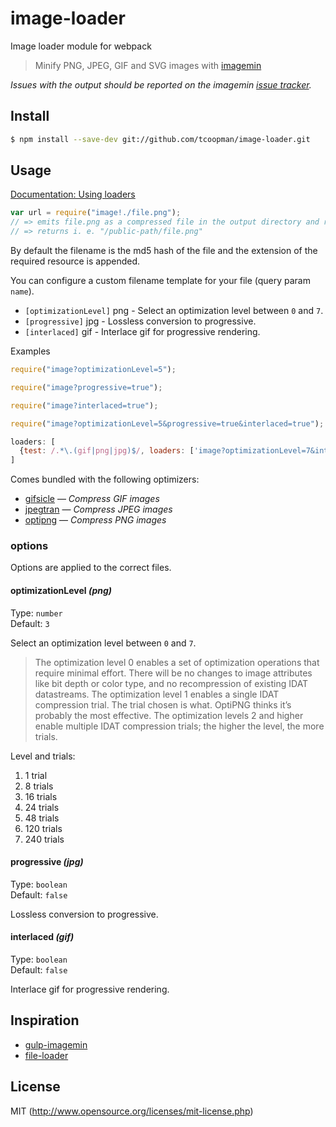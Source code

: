 # image-loader

Image loader module for webpack

> Minify PNG, JPEG, GIF and SVG images with [imagemin](https://github.com/kevva/imagemin)

*Issues with the output should be reported on the imagemin [issue tracker](https://github.com/kevva/imagemin/issues).*

## Install

```sh
$ npm install --save-dev git://github.com/tcoopman/image-loader.git
```

## Usage

[Documentation: Using loaders](http://webpack.github.io/docs/using-loaders.html)



``` javascript
var url = require("image!./file.png");
// => emits file.png as a compressed file in the output directory and returns the public url
// => returns i. e. "/public-path/file.png"
```

By default the filename is the md5 hash of the file and the extension of the required resource is appended.

You can configure a custom filename template for your file (query param `name`).

* `[optimizationLevel]` png - Select an optimization level between `0` and `7`.
* `[progressive]` jpg - Lossless conversion to progressive.
* `[interlaced]` gif - Interlace gif for progressive rendering.

Examples

``` javascript
require("image?optimizationLevel=5");

require("image?progressive=true");

require("image?interlaced=true");

require("image?optimizationLevel=5&progressive=true&interlaced=true");

```

``` javascript
loaders: [
  {test: /.*\.(gif|png|jpg)$/, loaders: ['image?optimizationLevel=7&interlaced=false']}
]
```


Comes bundled with the following optimizers:

- [gifsicle](https://github.com/kevva/imagemin-gifsicle) — *Compress GIF images*
- [jpegtran](https://github.com/kevva/imagemin-jpegtran) — *Compress JPEG images*
- [optipng](https://github.com/kevva/imagemin-optipng) — *Compress PNG images*

### options

Options are applied to the correct files.

#### optimizationLevel *(png)*

Type: `number`  
Default: `3`

Select an optimization level between `0` and `7`.

> The optimization level 0 enables a set of optimization operations that require minimal effort. There will be no changes to image attributes like bit depth or color type, and no recompression of existing IDAT datastreams. The optimization level 1 enables a single IDAT compression trial. The trial chosen is what. OptiPNG thinks it’s probably the most effective. The optimization levels 2 and higher enable multiple IDAT compression trials; the higher the level, the more trials.

Level and trials:

1. 1 trial
2. 8 trials
3. 16 trials
4. 24 trials
5. 48 trials
6. 120 trials
7. 240 trials

#### progressive *(jpg)*

Type: `boolean`  
Default: `false`

Lossless conversion to progressive.

#### interlaced *(gif)*

Type: `boolean`  
Default: `false`

Interlace gif for progressive rendering.

## Inspiration

* [gulp-imagemin](https://github.com/sindresorhus/gulp-imagemin)
* [file-loader](https://github.com/webpack/file-loader)

## License

MIT (http://www.opensource.org/licenses/mit-license.php)
